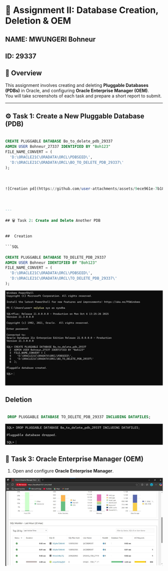 # 📘 Assignment II: Database Creation, Deletion & OEM

## NAME: MWUNGERI Bohneur

## ID: 29337

## 🧩 Overview

This assignment involves creating and deleting **Pluggable Databases (PDBs)** in Oracle, and configuring **Oracle Enterprise Manager (OEM)**.  
You will take screenshots of each task and prepare a short report to submit.

---

## ⚙️ Task 1: Create a New Pluggable Database (PDB)


```SQL

CREATE PLUGGABLE DATABASE Bo_to_delete_pdb_29337
ADMIN USER Bohneur_27337 IDENTIFIED BY "Boh123"
FILE_NAME_CONVERT = (
  'D:\ORACLE21C\ORADATA\ORCL\PDBSEED\',
  'D:\ORACLE21C\ORADATA\ORCL\BO_TO_DELETE_PDB_29337\'
);


   
![Creation pd](https://github.com/user-attachments/assets/9ece961e-7b18-4f58-95c6-94f4c8f0bf78)

    

---

## 🗑️ Task 2: Create and Delete Another PDB
 

##  Creation

```SQL

CREATE PLUGGABLE DATABASE TO_DELETE_PDB_29337
ADMIN USER Bohneur IDENTIFIED BY "Boh123"
FILE_NAME_CONVERT = (
  'D:\ORACLE21C\ORADATA\ORCL\PDBSEED\',
  'D:\ORACLE21C\ORADATA\ORCL\TO_DELETE_PDB_29337\'
);

```

![alt text](<Creation of del.jpg>)

 ## Deletion

```sql

 DROP PLUGGABLE DATABASE TO_DELETE_PDB_29337 INCLUDING DATAFILES;

 ```
   ![alt text](Deletion.jpg)






## 🧭 Task 3: Oracle Enterprise Manager (OEM)

1. Open and configure **Oracle Enterprise Manager**.

![alt text](OEM.jpg)
